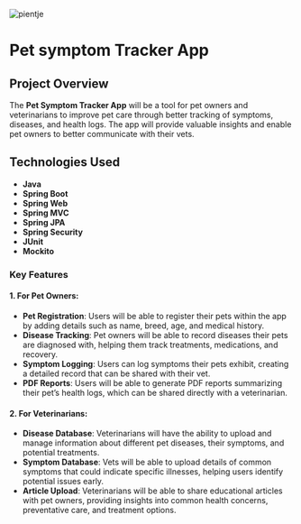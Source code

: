 ![pientje](https://github.com/user-attachments/assets/b60fddb0-63b9-4714-858f-5a2c6ecb0514)
# Pet symptom Tracker App

## Project Overview

The **Pet Symptom Tracker App** will be a tool for pet owners and veterinarians to improve pet care through better tracking of symptoms, diseases, and health logs. The app will provide valuable insights and enable pet owners to better communicate with their vets.

## Technologies Used
- **Java**
- **Spring Boot**
- **Spring Web**
- **Spring MVC**
- **Spring JPA**
- **Spring Security**
- **JUnit**
- **Mockito**

### Key Features

#### 1. For Pet Owners:
- **Pet Registration**: Users will be able to register their pets within the app by adding details such as name, breed, age, and medical history.
- **Disease Tracking**: Pet owners will be able to record diseases their pets are diagnosed with, helping them track treatments, medications, and recovery.
- **Symptom Logging**: Users can log symptoms their pets exhibit, creating a detailed record that can be shared with their vet.
- **PDF Reports**: Users will be able to generate PDF reports summarizing their pet’s health logs, which can be shared directly with a veterinarian.

#### 2. For Veterinarians:
- **Disease Database**: Veterinarians will have the ability to upload and manage information about different pet diseases, their symptoms, and potential treatments.
- **Symptom Database**: Vets will be able to upload details of common symptoms that could indicate specific illnesses, helping users identify potential issues early.
- **Article Upload**: Veterinarians will be able to share educational articles with pet owners, providing insights into common health concerns, preventative care, and treatment options.
  
